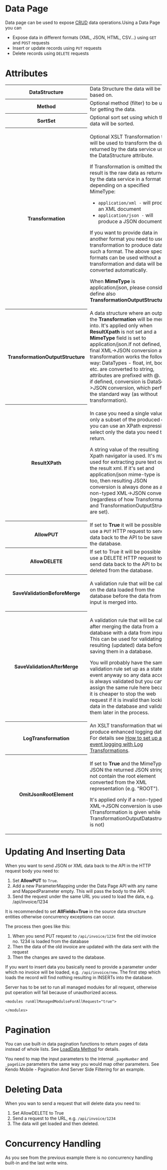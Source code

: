 # Data Page

Data page can be used to expose [CRUD](http://en.wikipedia.org/wiki/Create,_read,_update_and_delete) data operations.Using a Data Page you can

-   Expose data in different formats (XML, JSON, HTML, CSV...) using `GET` and `POST` requests
-   Insert or update records using `PUT` requests
-   Delete records using `DELETE` requests

# Attributes

<table class="confluenceTable">
<colgroup>
<col style="width: 50%" />
<col style="width: 50%" />
</colgroup>
<tbody>
<tr class="odd">
<th class="confluenceTh">DataStructure</th>
<td class="confluenceTd">Data Structure the data will be based on.</td>
</tr>
<tr class="even">
<th class="confluenceTh">Method</th>
<td class="confluenceTd">Optional method (filter) to be used for getting the data.</td>
</tr>
<tr class="odd">
<th class="confluenceTh">SortSet</th>
<td class="confluenceTd">Optional sort set using which the data will be sorted.</td>
</tr>
<tr class="even">
<th class="confluenceTh">Transformation</th>
<td class="confluenceTd"><p>Optional XSLT Transformation that will be used to transform the data returned by the data service using the DataStructure attribute.</p>
<p>If Transformation is omitted the result is the raw data as returned by the data service in a format depending on a specified MimeType:</p>
<ul>
<li><code>application/xml -</code> will produce an XML document</li>
<li><code>application/json -</code> will produce a JSON document</li>
</ul>
<p>If you want to provide data in another format you need to use the transformation to produce data in such a format. The above specified formats can be used without a transformation and data will be converted automatically.</p>
<p>When <strong>MimeType</strong> is application/json, please consider to define also <strong>TransformationOutputStructure</strong>.</p></td>
</tr>
<tr class="odd">
<th class="confluenceTh">TransformationOutputStructure</th>
<td class="confluenceTd">A data structure where an output of the <strong>Transformation</strong> will be merged into. It's applied only when <strong>ResultXpath</strong> is not set and a <strong>MimeType</strong> field is set to application/json.If not defined, the final XML-&gt;JSON conversion after transformation works the following way: DataTypes - float, int, boolen, etc. are converted to string, attributes are prefixed with @. But if defined, conversion is DataSet-&gt;JSON conversion, which performs the standard way (as without transformation).</td>
</tr>
<tr class="even">
<th class="confluenceTh">ResultXPath</th>
<td class="confluenceTd"><p>In case you need a single value or only a subset of the produced data you can use an XPath expression to select only the data you need to return.</p>
<p>A string value of the resulting Xpath navigator ia used. It's mainly used for extracting pure text out of the result xml. If it's set and application/json mime-type is set too, then resulting JSON conversion is always done as a non-typed XML-&gt;JSON conversion (regardless of how Transformation and TransformationOutputStructure are set).</p></td>
</tr>
<tr class="odd">
<th class="confluenceTh">AllowPUT</th>
<td class="confluenceTd">If set to <strong>True</strong> it will be possible to use a <code>PUT</code> HTTP request to send data back to the API to be saved to the database.</td>
</tr>
<tr class="even">
<th class="confluenceTh">AllowDELETE</th>
<td class="confluenceTd">If set to True it will be possible to use a DELETE HTTP request to send data back to the API to be deleted from the database.</td>
</tr>
<tr class="odd">
<th class="confluenceTh">SaveValidationBeforeMerge</th>
<td class="confluenceTd"><p>A validation rule that will be called on the data loaded from the database before the data from input is merged into.</p></td>
</tr>
<tr class="even">
<th class="confluenceTh">SaveValidationAfterMerge</th>
<td class="confluenceTd"><p>A validation rule that will be called after merging the data from a database with a data from input. This can be used for validating the resulting (updated) data before saving them in a database.</p>
<div>
<div>
<p>You will probably have the same validation rule set up as a state event anyway so any data access is always validated but you can assign the same rule here because it is cheaper to stop the web request if it is invalid than locking data in the database and validating them later in the process.</p>
</div>
</div></td>
</tr>
<tr class="odd">
<th class="confluenceTh">LogTransformation</th>
<td class="confluenceTd">An XSLT transformation that will produce enhanced logging data. For details see <a href="/t/How-to-set-up-an-event-logging-with-Log-Transformations">How to set up an event logging with Log Transformations</a>.</td>
</tr>
<tr class="even">
<th class="confluenceTh">OmitJsonRootElement</th>
<td class="confluenceTd"><p>If set to <strong>True</strong> and the MimeType is JSON the returned JSON string will not contain the root element converted from the XML representation (e.g. "ROOT").</p>
<p>It's applied only if a non-typed XML-&gt;JSON conversion is used (Transformation is given while TransformationOutputDatastructure is not)</p></td>
</tr>
</tbody>
</table>

# Updating And Inserting Data

When you want to send JSON or XML data back to the API in the HTTP request body you need to:

1.  Set **AllowPUT** to `True`.
2.  Add a new ParameterMapping under the Data Page API with any name and MappedParameter empty. This will pass the body to the API.
3.  Send the request under the same URL you used to load the data, e.g. /api/invoice/1234

It is recommended to set **AllFields=True** in the source data structure entities otherwise concurrency exceptions can occur.

The process then goes like this:

1.  When you send PUT request to `/api/invoice/1234` first the old invoice no. 1234 is loaded from the database
2.  Then the data of the old invoice are updated with the data sent with the request
3.  Then the changes are saved to the database.

If you want to insert data you basically need to provide a parameter under which no invoice will be loaded, e.g.` /api/invoice/new`. The first step which loads the record will find nothing resulting in INSERTs into the database.

Server has to be set to run all managed modules for all request, otherwise put operation will fail because of unauthorized access.

`<modules runAllManagedModulseForAllRequest="true">`

`</modules>`

# Pagination

You can use built-in data pagination functions to return pages of data instead of whole lists. See [LoadData Method](/t/LoadData-Method) for details.

You need to map the input parameters to the internal `_pageNumber` and `_pageSize` parameters the same way you would map other parameters. See Kendo Mobile - Pagination And Server Side Filtering for an example.

# Deleting Data

When you wan to send a request that will delete data you need to:

1.  Set AllowDELETE to True
2.  Send a request to the URL, e.g. `/api/invoice/1234`
3.  The data will get loaded and then deleted.

# Concurrency Handling

As you see from the previous example there is no concurrency handling built-in and the last write wins.
